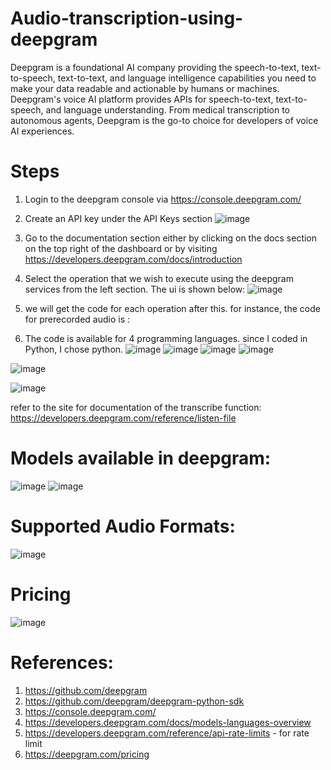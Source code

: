 # Audio-transcription-using-deepgram

Deepgram is a foundational AI company providing the speech-to-text, text-to-speech, text-to-text, and language intelligence capabilities you need to make your data readable and actionable by humans or machines.
Deepgram's voice AI platform provides APIs for speech-to-text, text-to-speech, and language understanding. From medical transcription to autonomous agents, Deepgram is the go-to choice for developers of voice AI experiences.

# Steps
  1. Login to the deepgram console via https://console.deepgram.com/
  2. Create an API key under the API Keys section
     ![image](https://github.com/user-attachments/assets/9ab3332d-e299-4b9d-b6e7-45e6120c169a)

     
  3. Go to the documentation section either by clicking on the docs section on the top right of the dashboard or by visiting https://developers.deepgram.com/docs/introduction
  4. Select the operation that we wish to execute using the deepgram services from the left section. The ui is shown below:
     ![image](https://github.com/user-attachments/assets/ee41d350-fc00-4d24-a800-2411d98864c7)
  5. we will get the code for each operation after this. for instance, the code for prerecorded audio is :
  6. The code is available for 4 programming languages. since I coded in Python, I chose python.
     ![image](https://github.com/user-attachments/assets/6fc09f78-1fc5-4511-8182-7660d70a2e61)
     ![image](https://github.com/user-attachments/assets/3f0b56ff-45de-4910-9ceb-194255e15ccd)
     ![image](https://github.com/user-attachments/assets/ba2f568a-540d-4abd-a92a-7224f48c126c)
     ![image](https://github.com/user-attachments/assets/9392f182-f81b-4f19-a662-5e06d82d7246)


![image](https://github.com/user-attachments/assets/18254d04-fcd1-4fcd-8ea7-3d27daf85f95)

![image](https://github.com/user-attachments/assets/feb9de84-56a7-4c98-81f1-04f117a35b95)

refer to the site for documentation of the transcribe function: https://developers.deepgram.com/reference/listen-file 

# Models available in deepgram:
![image](https://github.com/user-attachments/assets/a702263c-abf1-4df1-8010-d6f29528ebdc)
![image](https://github.com/user-attachments/assets/ab0fefe4-2517-4437-ab01-738cad357989)

# Supported Audio Formats:
![image](https://github.com/user-attachments/assets/fddd362e-e7b0-406d-a0f3-357a3643c92a)

# Pricing
![image](https://github.com/user-attachments/assets/0afba514-6a53-4f1d-9e4e-48ca3cc8288e)

# References:
  1. https://github.com/deepgram
  2. https://github.com/deepgram/deepgram-python-sdk
  3. https://console.deepgram.com/
  4. https://developers.deepgram.com/docs/models-languages-overview
  5. https://developers.deepgram.com/reference/api-rate-limits - for rate limit
  6. https://deepgram.com/pricing
